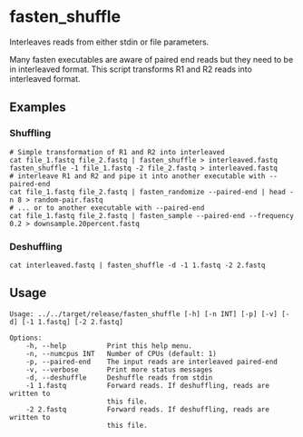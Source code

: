 # fasten_shuffle

Interleaves reads from either stdin or file parameters.

Many fasten executables are aware of paired end reads
but they need to be in interleaved format.
This script transforms R1 and R2 reads into interleaved format.

## Examples

### Shuffling

```
# Simple transformation of R1 and R2 into interleaved
cat file_1.fastq file_2.fastq | fasten_shuffle > interleaved.fastq
fasten_shuffle -1 file_1.fastq -2 file_2.fastq > interleaved.fastq
# interleave R1 and R2 and pipe it into another executable with --paired-end
cat file_1.fastq file_2.fastq | fasten_randomize --paired-end | head -n 8 > random-pair.fastq
# ... or to another executable with --paired-end
cat file_1.fastq file_2.fastq | fasten_sample --paired-end --frequency 0.2 > downsample.20percent.fastq
```

### Deshuffling

```
cat interleaved.fastq | fasten_shuffle -d -1 1.fastq -2 2.fastq
```

## Usage

    Usage: ../../target/release/fasten_shuffle [-h] [-n INT] [-p] [-v] [-d] [-1 1.fastq] [-2 2.fastq]
    
    Options:
        -h, --help          Print this help menu.
        -n, --numcpus INT   Number of CPUs (default: 1)
        -p, --paired-end    The input reads are interleaved paired-end
        -v, --verbose       Print more status messages
        -d, --deshuffle     Deshuffle reads from stdin
        -1 1.fastq          Forward reads. If deshuffling, reads are written to
                            this file.
        -2 2.fastq          Forward reads. If deshuffling, reads are written to
                            this file.
    
